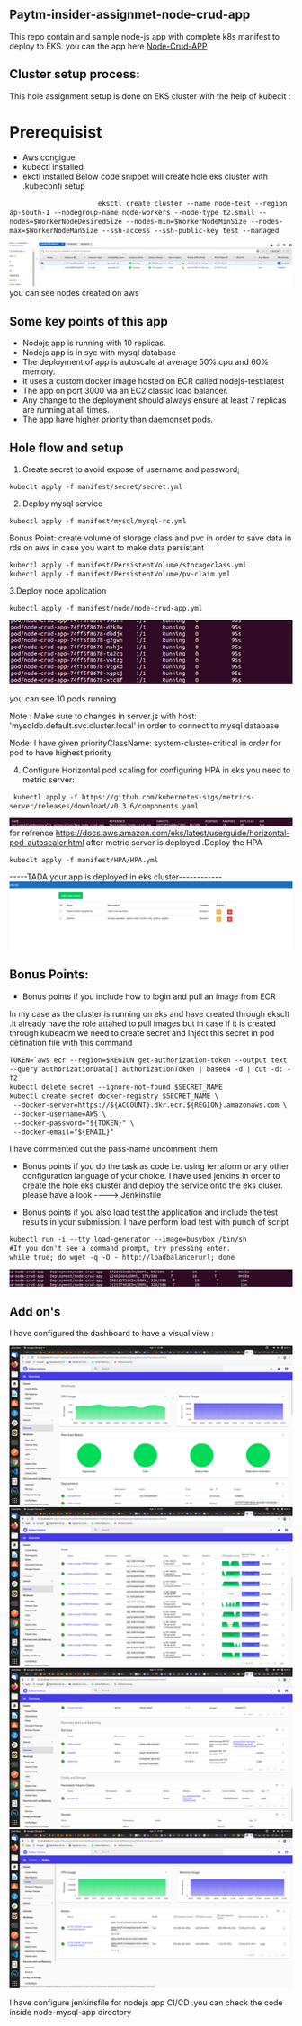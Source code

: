 ## Paytm-insider-assignmet-node-crud-app
This repo contain and sample node-js app with complete k8s manifest to deploy to EKS.
you can the app here [Node-Crud-APP](http://a63bfb578afe74d1ebab7f0166c52ec5-1092034673.ap-south-1.elb.amazonaws.com/)
## Cluster setup process:
This hole assignment setup is done on EKS cluster with the help of kubeclt :
# Prerequisist
- Aws congigue 
- kubectl installed
- ekctl installed 
Below code snippet will create hole eks cluster with .kubeconfi setup 
```
                      eksctl create cluster --name node-test --region ap-south-1 --nodegroup-name node-workers --node-type t2.small --nodes=$WorkerNodeDesiredSize --nodes-min=$WorkerNodeMinSize --nodes-max=$WorkerNodeManSize --ssh-access --ssh-public-key test --managed
```
![IMG](https://github.com/Bimleshsingh42/paytm-insider-assignmet-node-crud-app/blob/master/images/nodes.png)
you can see nodes created on aws 
## Some key points of this app
- Nodejs app is running with 10 replicas.
- Nodejs app is in syc with mysql database
- The deployment of app is autoscale at average 50% cpu and 60% memory.
- it uses a custom docker image hosted on ECR called nodejs-test:latest 
- The app on port 3000 via an EC2 classic load balancer.
- Any change to the deployment should always ensure at least 7 replicas are running at all times.
- The app  have higher priority than daemonset pods.

## Hole flow and setup
1. Create secret to avoid expose of username and password;
```
kubeclt apply -f manifest/secret/secret.yml
```
2. Deploy mysql service 
```
kubectl apply -f manifest/mysql/mysql-rc.yml
```
Bonus Point:
create volume of storage class and pvc in order to save data in rds on aws in case you want to make data persistant
```
kubectl apply -f manifest/PersistentVolume/storageclass.yml
kubectl apply -f manifest/PersistentVolume/pv-claim.yml
```
3.Deploy node application
```
kubectl apply -f manifest/node/node-crud-app.yml
```

![IMG](https://github.com/Bimleshsingh42/paytm-insider-assignmet-node-crud-app/blob/master/images/runningpod.png)

you can see 10 pods running

Note : Make sure to changes in server.js with   host: 'mysqldb.default.svc.cluster.local' in order to connect to mysql database

Node: I have given priorityClassName: system-cluster-critical in order for pod to have highest priority 

4. Configure Horizontal pod scaling
for configuring HPA in eks you need to metric server:
```
 kubectl apply -f https://github.com/kubernetes-sigs/metrics-server/releases/download/v0.3.6/components.yaml
 ``` 
![IMG](https://github.com/Bimleshsingh42/paytm-insider-assignmet-node-crud-app/blob/master/images/hpa.png)
 for refrence https://docs.aws.amazon.com/eks/latest/userguide/horizontal-pod-autoscaler.html
 after metric server is deployed .Deploy the HPA
 ```
 kubeclt apply -f manifest/HPA/HPA.yml
 ```
 -----TADA your app is deployed in eks cluster------------
![IMG](https://github.com/Bimleshsingh42/paytm-insider-assignmet-node-crud-app/blob/master/images/node-crud-app.png)
 ## Bonus Points:
- Bonus points if you include how to login and pull an image from ECR

In my case as the cluster is running on eks and have created through eksclt .it already have the role attahed to pull images
but in case if it is created through kubeadm we need to create secret and inject this secret in pod defination file with this command 
```
TOKEN=`aws ecr --region=$REGION get-authorization-token --output text --query authorizationData[].authorizationToken | base64 -d | cut -d: -f2`
kubectl delete secret --ignore-not-found $SECRET_NAME
kubectl create secret docker-registry $SECRET_NAME \
 --docker-server=https://${ACCOUNT}.dkr.ecr.${REGION}.amazonaws.com \
 --docker-username=AWS \
 --docker-password="${TOKEN}" \
 --docker-email="${EMAIL}"
 ```
 I have commented out the pass-name uncomment them 

- Bonus points if you do the task as code i.e. using terraform or any other configuration language of your choice.
I have used jenkins in order to create the hole eks cluster and deploy the service onto the eks cluser.
please have a look ----> Jenkinsfile

- Bonus points if you also load test the application and include the test results in your submission.
I have perform load test with punch of script
```
kubectl run -i --tty load-generator --image=busybox /bin/sh
#If you don't see a command prompt, try pressing enter.
while true; do wget -q -O - http://loadbalancerurl; done
```

![IMG](https://github.com/Bimleshsingh42/paytm-insider-assignmet-node-crud-app/blob/master/images/loadtest.png)

## Add on's
I have configured the dashboard to have a visual view :

![IMG](https://github.com/Bimleshsingh42/paytm-insider-assignmet-node-crud-app/blob/master/images/dashboard01.png)
![IMG](https://github.com/Bimleshsingh42/paytm-insider-assignmet-node-crud-app/blob/master/images/dashboard02.png)
![IMG](https://github.com/Bimleshsingh42/paytm-insider-assignmet-node-crud-app/blob/master/images/dashboard03.png)
![IMG](https://github.com/Bimleshsingh42/paytm-insider-assignmet-node-crud-app/blob/master/images/dashboard04.png)

I have configure jenkinsfile for nodejs app CI/CD .you can check the code inside node-mysql-app directory

